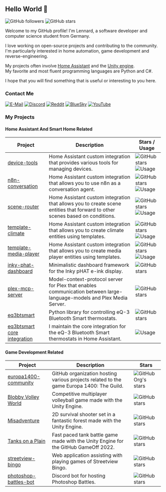 ## Hello World 👋

![GitHub followers](https://img.shields.io/github/followers/EuleMitKeule)
![GitHub stars](https://img.shields.io/github/stars/EuleMitKeule)

Welcome to my GitHub profile! I'm Lennard, a software developer and computer science student from Germany.</br>

I love working on open-source projects and contributing to the community.</br>
I'm particularly interested in home automation, game development and reverse-engineering.</br>

My projects often involve [Home Assistant](https://github.com/home-assistant/core) and the [Unity engine](https://unity.com).</br>
My favorite and most fluent programming languages are Python and C#.</br>

I hope that you will find something that is useful or interesting to you here.

### Contact Me

[![E-Mail](https://img.shields.io/badge/%40-Email-grey)](mailto:l.beers@outlook.de)
[![Discord](https://img.shields.io/badge/-EuleMitKeule-grey?logo=discord)](https://discord.com/users/434825782268002304)
[![Reddit](https://img.shields.io/badge/-EuleMitKeu1e-grey?logo=reddit)](https://www.reddit.com/user/EuleMitKeu1e)
[![BlueSky](https://img.shields.io/badge/-lennardbeers-grey?logo=bluesky)](https://bsky.app/profile/lennardbeers.bsky.social)
[![YouTube](https://img.shields.io/badge/-lennardbeers-grey?logo=youtube)](https://www.youtube.com/@lennardbeers)

### My Projects

#### Home Assistant And Smart Home Related

| Project | Description | Stars / Usage |
|---------|-------------|-------|
| [device-tools](https://github.com/EuleMitKeule/device-tools) | Home Assistant custom integration that provides various tools for managing devices. | ![GitHub stars](https://img.shields.io/github/stars/EuleMitKeule/device-tools) ![Usage](https://img.shields.io/badge/dynamic/json?color=grey&logo=home-assistant&label=&suffix=%20installs&cacheSeconds=15600&url=https://analytics.home-assistant.io/custom_integrations.json&query=$.device_tools.total) |
| [n8n-conversation](https://github.com/EuleMitKeule/n8n-conversation) | Home Assistant custom integration that allows you to use n8n as a conversation agent. | ![GitHub stars](https://img.shields.io/github/stars/EuleMitKeule/n8n-conversation) ![Usage](https://img.shields.io/badge/dynamic/json?color=grey&logo=home-assistant&label=&suffix=%20installs&cacheSeconds=15600&url=https://analytics.home-assistant.io/custom_integrations.json&query=$.n8n_conversation.total) |
| [scene-router](https://github.com/EuleMitKeule/scene-router) | Home Assistant custom integration that allows you to create scene entities that forward to other scenes based on conditions. | ![GitHub stars](https://img.shields.io/github/stars/EuleMitKeule/scene-router) ![Usage](https://img.shields.io/badge/dynamic/json?color=grey&logo=home-assistant&label=&suffix=%20installs&cacheSeconds=15600&url=https://analytics.home-assistant.io/custom_integrations.json&query=$.scene_router.total) |
| [template-climate](https://github.com/EuleMitKeule/template-climate) | Home Assistant custom integration that allows you to create climate entities using templates. | ![GitHub stars](https://img.shields.io/github/stars/EuleMitKeule/template-climate) ![Usage](https://img.shields.io/badge/dynamic/json?color=grey&logo=home-assistant&label=&suffix=%20installs&cacheSeconds=15600&url=https://analytics.home-assistant.io/custom_integrations.json&query=$.template_climate.total) |
| [template-media-player](https://github.com/EuleMitKeule/template-media-player) | Home Assistant custom integration that allows you to create media player entities using templates. | ![GitHub stars](https://img.shields.io/github/stars/EuleMitKeule/template-media-player) ![Usage](https://img.shields.io/badge/dynamic/json?color=grey&logo=home-assistant&label=&suffix=%20installs&cacheSeconds=15600&url=https://analytics.home-assistant.io/custom_integrations.json&query=$.template_media_player.total) |
| [inky-phat-dashboard](https://github.com/EuleMitKeule/inky-phat-dashboard) | Minimalistic dashboard framework for the Inky pHAT e-ink display. | ![GitHub stars](https://img.shields.io/github/stars/EuleMitKeule/inky-phat-dashboard) |
| [plex-mcp-server](https://github.com/EuleMitKeule/plex-mcp-server) | Model-context-protocol server for Plex that enables communication between large-language-models and Plex Media Server. | ![GitHub stars](https://img.shields.io/github/stars/EuleMitKeule/plex-mcp-server) |
| [eq3btsmart](https://github.com/EuleMitKeule/eq3btsmart) | Python library for controlling eQ-3 Bluetooth Smart thermostats. | ![GitHub stars](https://img.shields.io/github/stars/EuleMitKeule/eq3btsmart) |
| [eq3btsmart core integration](https://github.com/home-assistant/core) | I maintain the core integration for the eQ-3 Bluetooth Smart thermostats in Home Assistant. | ![Usage](https://img.shields.io/badge/dynamic/json?color=grey&logo=home-assistant&label=&suffix=%20installs&cacheSeconds=15600&url=https://analytics.home-assistant.io/current_data.json&query=$.integrations.eq3btsmart) |

#### Game Development Related

| Project | Description | Stars |
|---------|-------------|-------|
| [europa1400-community](https://github.com/europa1400-community) | GitHub organization hosting various projects related to the game Europa 1400: The Guild. | ![GitHub Org's stars](https://img.shields.io/github/stars/europa1400-community) |
| [Blobby Volley World](https://github.com/EuleMitKeule/blobby-volley-world) | Competitive multiplayer volleyball game made with the Unity Engine. | ![GitHub stars](https://img.shields.io/github/stars/EuleMitKeule/blobby-volley-world) |
| [Misadventure](https://github.com/EuleMitKeule/misadventure) | 2D survival shooter set in a fantastic forest made with the Unity Engine. | ![GitHub stars](https://img.shields.io/github/stars/EuleMitKeule/misadventure) |
| [Tanks on a Plain](https://github.com/EuleMitKeule/github-gameoff-2022) | Fast paced tank battle game made with the Unity Engine for the GitHub GameOff 2022. | ![GitHub stars](https://img.shields.io/github/stars/EuleMitKeule/github-gameoff-2022) |
| [streetview-bingo](https://github.com/EuleMitKeule/streetview-bingo) | Web application assisting with playing games of Streetview Bingo. | ![GitHub stars](https://img.shields.io/github/stars/EuleMitKeule/streetview-bingo) |
| [photoshop-battles-bot](https://github.com/EuleMitKeule/photoshop-battles-bot) | Discord bot for hosting Photoshop Battles. | ![GitHub stars](https://img.shields.io/github/stars/EuleMitKeule/photoshop-battles-bot) |
